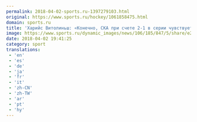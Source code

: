 ```yaml
---
permalink: 2018-04-02-sports.ru-1397279103.html
original: https://www.sports.ru/hockey/1061858475.html
domain: sports.ru
title: 'Харийс Витолиньш: «Конечно, СКА при счете 2-1 в серии чувствует себя комфортнее, но нельзя сказать, что ЦСКА сложит оружие»'
image: https://www.sports.ru/dynamic_images/news/106/185/847/5/share/e20674.png
date: 2018-04-02 19:41:25
category: sport
translations: 
 - 'en'
 - 'es'
 - 'de'
 - 'ja'
 - 'fr'
 - 'it'
 - 'zh-CN'
 - 'zh-TW'
 - 'ar'
 - 'pt'
 - 'hy'
---
```


